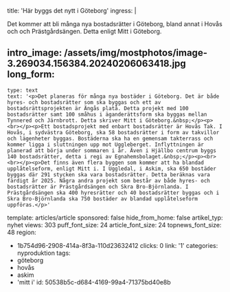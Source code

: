 title: 'Här byggs det nytt i Göteborg'
ingress: |
  <p>Det kommer att bli många nya bostadsrätter i Göteborg, bland annat i Hovås och och Prästgårdsängen. Detta enligt Mitt i Göteborg.
  </p>
  
intro_image: /assets/img/mostphotos/image-3.269034.156384.20240206063418.jpg
long_form:
  -
    type: text
    text: '<p>Det planeras för många nya bostäder i Göteborg. Det är både hyres- och bostadsrätter som ska byggas och ett av bostadsrättsprojekten är Ängås platå. Detta projekt med 100 bostadsrätter samt 100 småhus i äganderättsform ska byggas mellan Tynnered och Järnbrott. Detta skriver Mitt i Göteborg.&nbsp;</p><p><br></p><p>Ett bostadsprojekt med enbart bostadsrätter är Hovås Tak. I Hovås, i sydvästra Göteborg, ska 58 bostadsrätter i form av takvillor och lägenheter byggas. Bostäderna ska ha en gemensam takterrass och kommer ligga i sluttningen upp mot Uggleberget. Inflyttningen är planerad att börja under sommaren i år. Även i Hjällbo centrum byggs 140 bostadsrätter, detta i regi av Egnahemsbolaget.&nbsp;</p><p><br><br></p><p>Det finns även flera byggen som kommer att ha blandad upplåtelseform, enligt Mitt i. I Uggledal, i Askim, ska 650 bostäder byggas där 291 stycken ska vara bostadsrätter. Detta beräknas vara färdigt år 2025. Några andra projekt som består av både hyres- och bostadsrätter är Prästgårdsängen och Skra Bro-Björnlanda. I Prästgårdsängen ska 400 hyresrätter och 40 bostadsrätter byggas och i Skra Bro-Björnlanda ska 750 bostäder av blandad upplåtelseform uppföras.</p>'
template: articles/article
sponsored: false
hide_from_home: false
artikel_typ: nyhet
views: 303
puff_font_size: 24
article_font_size: 24
topnews_font_size: 48
region:
  - 1b754d96-2908-414a-8f3a-110d23632412
clicks: 0
link: '1'
categories: nyproduktion
tags:
  - göteborg
  - hovås
  - askim
  - 'mitt i'
id: 50538b5c-d684-4169-99a4-71375bd40e8b
